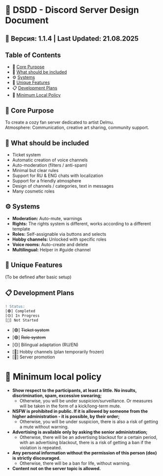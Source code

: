 # 📑 DSDD - Discord Server Design Document

## 📌 Версия: 1.1.4 | Last Updated: 21.08.2025

## Table of Contents
- 🎯 [Core Purpose](#-core-purpose)
- 📌 [What should be included](#-what-should-be-included)
- ⚙️ [Systems](#️-systems)
- 🌟 [Unique Features](#-unique-features)
- 📋 [Development Plans](#-development-plans)
- 📜 [Minimum Local Policy](#-minimum-local-policy)

## 🎯 Core Purpose
To create a cozy fan server dedicated to artist Delmu.  
Atmosphere: Communication, creative art sharing, community support.

## 📌 What should be included
- Ticket system
- Automatic creation of voice channels
- Auto-moderation (filters / anti-spam)
- Minimal but clear rules
- Support for RU & ENG chats with localization
- Support for a friendly atmosphere
- Design of channels / categories, text in messages
- Many cosmetic roles

## ⚙️ Systems
- **Moderation:** Auto-mute, warnings
- **Rights:** The rights system is different, works according to a different template
- **Roles:** Self-assignable via buttons and selects
- **Hobby channels:** Unlocked with specific roles
- **Voice rooms:** Auto-create and delete
- **Multilingual:** Helper in #guide channel

## 🌟 Unique Features
(To be defined after basic setup)

## 📋 Development Plans
```diff
! Status:
[🟢] Completed
[🟡] In Progress
[🔴] Not Started
```
- [🟢] ~~Ticket system~~
- [🟢] ~~Role system~~
- [🟡] Bilingual adaptation (RU/EN)
- [🔴] Hobby channels (plan temporarily frozen)
- [🔴] Server promotion

# 📜 Minimum local policy
- **Show respect to the participants, at least a little. No insults, discrimination, spam, excessive swearing;**
   - Otherwise, you will be under suspicion/surveillance. Or measures will be taken in the form of a kick/long-term mute.
- **NSFW is prohibited in public. If it is allowed by someone from the higher administration - it is possible, by their order;**
   - Otherwise, you will be under suspicion, there is also a risk of getting a mute without warning.
- **Advertising is available only by asking the senior administration;**
   - Otherwise, there will be an advertising blackout for a certain period, with an advertising blackout, there is a risk of getting a ban if the violation is repeated.
- **Any personal information without the permission of this person (dox) is strictly discouraged.**
   - Otherwise, there will be a ban for life, without warning.
- **Content not on the server topic is allowed.**


